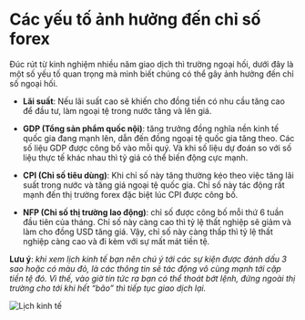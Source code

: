 # Các yếu tố ảnh hưởng đến chỉ số forex


Đúc rút từ kinh nghiệm nhiều năm giao dịch thì trường ngoại hối, dưới đây là một số yếu tố quan trọng mà mình biết chúng có thể gây ảnh hưởng đến chỉ số ngoại hối.
<!--more-->

- **Lãi suất**: Nếu lãi suất cao sẽ khiến cho đồng tiền có nhu cầu tăng cao để đầu tư, làm ngoại tệ trong nước tăng và lên giá.

- **GDP (Tổng sản phẩm quốc nội)**: tăng trưởng đồng nghĩa nền kinh tế quốc gia đang mạnh lên, dẫn đến đồng ngoại tệ quốc gia tăng theo. Các số liệu GDP được công bố vào mỗi quý. Và khi số liệu dự đoán so với số liệu thực tế khác nhau thì tỷ giá có thể biến động cực mạnh.

- **CPI (Chỉ số tiêu dùng)**: Khi chỉ số này tăng thường kéo theo việc tăng lãi suất trong nước và tăng giá ngoại tệ quốc gia. Chỉ số này tác động rất mạnh đến thị trường forex đặc biệt lúc CPI được công bố.

- **NFP (Chỉ số thị trường lao động)**: chỉ số được công bố mỗi thứ 6 tuần đầu tiên của tháng. Chỉ số này càng cao thì tỷ lệ thất nghiệp sẽ giảm và làm cho đồng USD tăng giá. Vậy, chỉ số này càng thấp thì tỷ lệ thất nghiệp càng cao và đi kèm với sự mất mát tiền tệ.

**Lưu ý**: *khi xem lịch kinh tế bạn nên chú ý tới các sự kiện được đánh dấu 3 sao hoặc có màu đỏ, là các thông tin sẽ tác động vô cùng mạnh tới cặp tiền tệ đó. Vì thế, vào giờ tin tức ra bạn có thể thoát bớt lệnh, đứng ngoài thị trường cho tới khi hết “bão” thì tiếp tục giao dịch lại.*

![](https://i.imgur.com/d2jAJwT.png "Lịch kinh tế")


